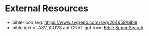 # External Resources

-   bible-icon.svg: https://www.svgrepo.com/svg/264659/bible
-   bible text of ASV, CUVS anf CUVT got from [Bible Super Search](https://www.biblesupersearch.com/bible-downloads/)
